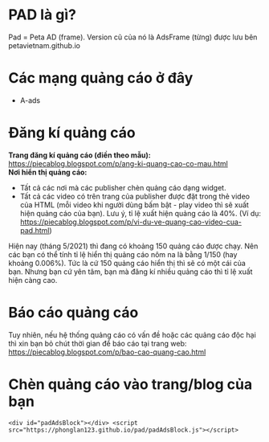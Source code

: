 # PAD là gì?
Pad = Peta AD (frame). Version cũ của nó là AdsFrame (từng) được lưu bên petavietnam.github.io

# Các mạng quảng cáo ở đây
- A-ads

# Đăng kí quảng cáo
<b>Trang đăng kí quảng cáo (điền theo mẫu):</b> https://piecablog.blogspot.com/p/ang-ki-quang-cao-co-mau.html <br/>
<b>Nơi hiển thị quảng cáo:</b>
- Tất cả các nơi mà các publisher chèn quảng cáo dạng widget.
- Tất cả các video có trên trang của publisher được đặt trong thẻ video của HTML (mỗi video khi người dùng bấm bật - play video thì sẽ xuất hiện quảng cáo của bạn). Lưu ý, tỉ lệ xuất hiện quảng cáo là 40%. (Ví dụ: https://piecablog.blogspot.com/p/vi-du-ve-quang-cao-video-cua-pad.html)

Hiện nay (tháng 5/2021) thì đang có khoảng 150 quảng cáo được chạy. Nên các bạn có thể tính tỉ lệ hiển thị quảng cáo nôm na là bằng 1/150 (hay khoảng 0.006%). Tức là cứ 150 quảng cáo hiển thị thì sẽ có một cái của bạn. Nhưng bạn cứ yên tâm, bạn mà đăng kí nhiều quảng cáo thì tỉ lệ xuất hiện càng cao.

# Báo cáo quảng cáo
Tuy nhiên, nếu hệ thống quảng cáo có vấn đề hoặc các quảng cáo độc hại thì xin bạn bỏ chút thời gian để báo cáo tại trang web: https://piecablog.blogspot.com/p/bao-cao-quang-cao.html

# Chèn quảng cáo vào trang/blog của bạn
```
<div id="padAdsBlock"></div> <script src="https://phonglan123.github.io/pad/padAdsBlock.js"></script>
```
